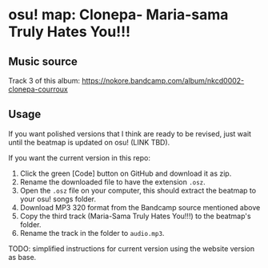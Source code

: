 # osu! map: Clonepa- Maria-sama Truly Hates You!!!

## Music source

Track 3 of this album: https://nokore.bandcamp.com/album/nkcd0002-clonepa-courroux

## Usage

If you want polished versions that I think are ready to be revised, just wait until the beatmap is updated on osu! (LINK TBD).

If you want the current version in this repo:

1. Click the green [Code] button on GitHub and download it as zip.
2. Rename the downloaded file to have the extension `.osz`.
3. Open the `.osz` file on your computer, this should extract the beatmap to your osu! songs folder.
4. Download MP3 320 format from the Bandcamp source mentioned above
5. Copy the third track (Maria-Sama Truly Hates You!!!) to the beatmap's folder.
6. Rename the track in the folder to `audio.mp3`.

TODO: simplified instructions for current version using the website version as base.
